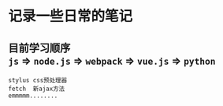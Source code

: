记录一些日常的笔记
=======

目前学习顺序</br>
    `js` => `node.js` => `webpack` => `vue.js` => `python`
-----

    stylus css预处理器
    fetch  新ajax方法
    emmmmm........
